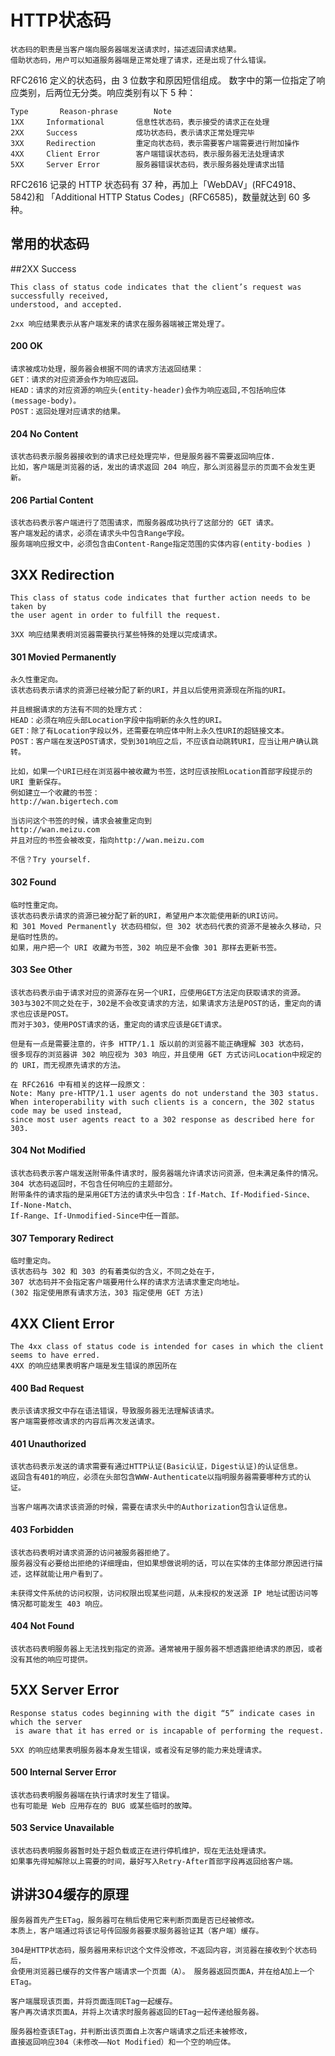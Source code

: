# HTTP状态码


    状态码的职责是当客户端向服务器端发送请求时，描述返回请求结果。
    借助状态码，用户可以知道服务器端是正常处理了请求，还是出现了什么错误。

RFC2616 定义的状态码，由 3 位数字和原因短信组成。
数字中的第一位指定了响应类别，后两位无分类。响应类别有以下 5 种：
    
    Type	   Reason-phrase	    Note
    1XX	    Informational	    信息性状态码，表示接受的请求正在处理
    2XX	    Success	            成功状态码，表示请求正常处理完毕
    3XX	    Redirection	        重定向状态码，表示需要客户端需要进行附加操作
    4XX	    Client Error	    客户端错误状态码，表示服务器无法处理请求
    5XX	    Server Error	    服务器错误状态码，表示服务器处理请求出错
    
RFC2616 记录的 HTTP 状态码有 37 种，再加上「WebDAV」(RFC4918、5842)和
「Additional HTTP Status Codes」(RFC6585)，数量就达到 60 多种。

## 常用的状态码

##2XX Success

    This class of status code indicates that the client’s request was successfully received, 
    understood, and accepted.
    
    2xx 响应结果表示从客户端发来的请求在服务器端被正常处理了。

#### 200 OK

    请求被成功处理，服务器会根据不同的请求方法返回结果：
    GET：请求的对应资源会作为响应返回。
    HEAD：请求的对应资源的响应头(entity-header)会作为响应返回,不包括响应体(message-body)。
    POST：返回处理对应请求的结果。

#### 204 No Content

    该状态码表示服务器接收到的请求已经处理完毕，但是服务器不需要返回响应体.
    比如，客户端是浏览器的话，发出的请求返回 204 响应，那么浏览器显示的页面不会发生更新。

#### 206 Partial Content

    该状态码表示客户端进行了范围请求，而服务器成功执行了这部分的 GET 请求。
    客户端发起的请求，必须在请求头中包含Range字段。
    服务端响应报文中，必须包含由Content-Range指定范围的实体内容(entity-bodies )

## 3XX Redirection

    This class of status code indicates that further action needs to be taken by 
    the user agent in order to fulfill the request.
    
    3XX 响应结果表明浏览器需要执行某些特殊的处理以完成请求。

#### 301 Movied Permanently

    永久性重定向。
    该状态码表示请求的资源已经被分配了新的URI，并且以后使用资源现在所指的URI。
    
    并且根据请求的方法有不同的处理方式：
    HEAD：必须在响应头部Location字段中指明新的永久性的URI。
    GET：除了有Location字段以外，还需要在响应体中附上永久性URI的超链接文本。
    POST：客户端在发送POST请求，受到301响应之后，不应该自动跳转URI，应当让用户确认跳转。
    
    比如，如果一个URI已经在浏览器中被收藏为书签，这时应该按照Location首部字段提示的 URI 重新保存。
    例如建立一个收藏的书签：
    http://wan.bigertech.com
    
    当访问这个书签的时候，请求会被重定向到
    http://wan.meizu.com
    并且对应的书签会被改变，指向http://wan.meizu.com
    
    不信？Try yourself.

#### 302 Found

    临时性重定向。
    该状态码表示请求的资源已被分配了新的URI，希望用户本次能使用新的URI访问。
    和 301 Moved Permanently 状态码相似，但 302 状态码代表的资源不是被永久移动，只是临时性质的。
    如果，用户把一个 URI 收藏为书签，302 响应是不会像 301 那样去更新书签。

#### 303 See Other

    该状态码表示由于请求对应的资源存在另一个URI，应使用GET方法定向获取请求的资源。
    303与302不同之处在于，302是不会改变请求的方法，如果请求方法是POST的话，重定向的请求也应该是POST。
    而对于303，使用POST请求的话，重定向的请求应该是GET请求。
    
    但是有一点是需要注意的，许多 HTTP/1.1 版以前的浏览器不能正确理解 303 状态码，
    很多现存的浏览器讲 302 响应视为 303 响应，并且使用 GET 方式访问Location中规定的的 URI，而无视原先请求的方法。
    
    在 RFC2616 中有相关的这样一段原文：
    Note: Many pre-HTTP/1.1 user agents do not understand the 303 status. 
    When interoperability with such clients is a concern, the 302 status code may be used instead, 
    since most user agents react to a 302 response as described here for 303.

#### 304 Not Modified

    该状态码表示客户端发送附带条件请求时，服务器端允许请求访问资源，但未满足条件的情况。
    304 状态码返回时，不包含任何响应的主题部分。
    附带条件的请求指的是采用GET方法的请求头中包含：If-Match、If-Modified-Since、If-None-Match、
    If-Range、If-Unmodified-Since中任一首部。

#### 307 Temporary Redirect

    临时重定向。
    该状态码与 302 和 303 的有着类似的含义，不同之处在于，
    307 状态码并不会指定客户端要用什么样的请求方法请求重定向地址。
    (302 指定使用原有请求方法，303 指定使用 GET 方法)

## 4XX Client Error

    The 4xx class of status code is intended for cases in which the client seems to have erred.
    4XX 的响应结果表明客户端是发生错误的原因所在

#### 400 Bad Request
    
    表示该请求报文中存在语法错误，导致服务器无法理解该请求。
    客户端需要修改请求的内容后再次发送请求。

#### 401 Unauthorized

    该状态码表示发送的请求需要有通过HTTP认证(Basic认证，Digest认证)的认证信息。
    返回含有401的响应，必须在头部包含WWW-Authenticate以指明服务器需要哪种方式的认证。
    
    当客户端再次请求该资源的时候，需要在请求头中的Authorization包含认证信息。

#### 403 Forbidden

    该状态码表明对请求资源的访问被服务器拒绝了。
    服务器没有必要给出拒绝的详细理由，但如果想做说明的话，可以在实体的主体部分原因进行描述，这样就能让用户看到了。
    
    未获得文件系统的访问权限，访问权限出现某些问题，从未授权的发送源 IP 地址试图访问等情况都可能发生 403 响应。

#### 404 Not Found

    该状态码表明服务器上无法找到指定的资源。通常被用于服务器不想透露拒绝请求的原因，或者没有其他的响应可提供。

## 5XX Server Error

    Response status codes beginning with the digit “5” indicate cases in which the server
     is aware that it has erred or is incapable of performing the request.
    
    5XX 的响应结果表明服务器本身发生错误，或者没有足够的能力来处理请求。

#### 500 Internal Server Error

    该状态码表明服务器端在执行请求时发生了错误。
    也有可能是 Web 应用存在的 BUG 或某些临时的故障。

#### 503 Service Unavailable

    该状态码表明服务器暂时处于超负载或正在进行停机维护，现在无法处理请求。
    如果事先得知解除以上需要的时间，最好写入Retry-After首部字段再返回给客户端。

## 讲讲304缓存的原理

    服务器首先产生ETag，服务器可在稍后使用它来判断页面是否已经被修改。
    本质上，客户端通过将该记号传回服务器要求服务器验证其（客户端）缓存。
    
    304是HTTP状态码，服务器用来标识这个文件没修改，不返回内容，浏览器在接收到个状态码后，
    会使用浏览器已缓存的文件客户端请求一个页面（A）。 服务器返回页面A，并在给A加上一个ETag。
     
    客户端展现该页面，并将页面连同ETag一起缓存。 
    客户再次请求页面A，并将上次请求时服务器返回的ETag一起传递给服务器。 
    
    服务器检查该ETag，并判断出该页面自上次客户端请求之后还未被修改，
    直接返回响应304（未修改——Not Modified）和一个空的响应体。